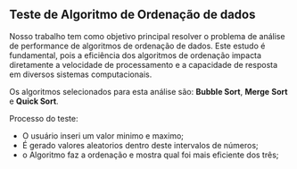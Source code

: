 ## Teste de Algoritmo de  Ordenação de dados

Nosso trabalho tem como objetivo principal resolver o problema de análise de performance de algoritmos de ordenação de dados. Este estudo é fundamental, pois a eficiência dos algoritmos de ordenação impacta diretamente a velocidade de processamento e a capacidade de resposta em diversos sistemas computacionais. 

Os 
algoritmos selecionados para esta análise são: **Bubble Sort**, **Merge** **Sort** e **Quick Sort**. 

Processo do teste:
- O usuário inseri um valor minimo e maximo;
- É gerado valores aleatorios dentro deste intervalos de números;
- o Algoritmo faz a ordenação e mostra qual foi mais eficiente dos três;
